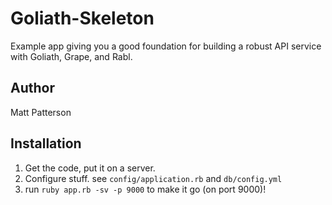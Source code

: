 # Goliath-Skeleton

Example app giving you a good foundation for building a robust API
service with Goliath, Grape, and Rabl.

## Author

Matt Patterson

## Installation

1. Get the code, put it on a server.
2. Configure stuff. see `config/application.rb` and `db/config.yml`
3. run `ruby app.rb -sv -p 9000` to make it go (on port 9000)!